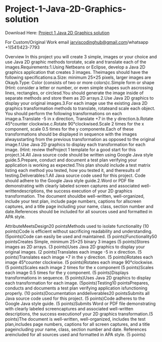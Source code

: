 # Project-1-Java-2D-Graphics-solution

Download Here: [Project 1 Java 2D Graphics solution](https://jarviscodinghub.com/assignment/project-1-java-2d-graphics-solution-2/)

For Custom/Original Work email jarviscodinghub@gmail.com/whatsapp +1(541)423-7793

Overview
In this project you will create 3 simple, images or your choice and use Java 2D graphic methods torotate, scale and translate each of the images.Requirements:1.Using Netbeans or Eclipse, develop a Java 2D graphics application that creates 3 images. Theimages should have the following specifications:a.Size: minimum 25×25 pixels, larger images are Okayb.Type: Color (consists of two or more colors)c.Simple form or shape (Hint: consider a letter or number, or even simple shapes such ascrossing lines, rectangles, or circlesd.You should generate the image inside of separate methods and store them as 2D arrays.2.Use Java 2D graphics to display your original images.3.For each image use the existing Java 2D graphics transformation methods to translate, rotateand scale each object. You should perform the following transformations on each image:a.Translate -5 in x direction, Translate +7 in the y direction.b.Rotate 45°counter clockwise.c.Rotate 90°clockwised.Scale 2 times for the x component, scale 0.5 times for the y componente.Each of these transformations should be displayed in sequence with the images alwaysstarting from the previous transformation as opposed to the original image.f.Use Java 2D graphics to display each transformation for each image. (Hint: review theProject 1 template for a good start for this project.)4.All Java source code should be written using Google Java style guide.5.Prepare, conduct and document a test plan verifying your application is working as expected.This plan should include a test matrix listing each method you tested, how you tested it, and theresults of testing.Deliverables:1.All Java source code used for this project. Code should adhere to the Google Java style guide.2.Word or PDF file demonstrating with clearly labeled screen captures and associated well-writtendescriptions, the success execution of your 2D graphics transformation. The document shouldbe well-written, well-organized, include your test plan, include page numbers, captions for allscreen captures, and a title page including your name, class, section number and date.References should be included for all sources used and formatted in APA style.

AttributeMeetsDesign20 pointsMethods used to isolate functionality (10 points)Code is efficient without sacrificing readability and understanding. (5points)Code can easily be used and maintained. (5 points)Functionality50 pointsCreates Simple, minimum 25×25 binary 3 images (5 points)Stores images as 2D arrays. (3 points)Uses Java 2D graphics to display your original images. (2 points)Translates each image -5 in x direction. (5 points)Translates each image +7 in the y direction. (5 points)Rotates each image 45°counter clockwise. (5 points)Rotates each image 90°clockwise. (5 points)Scales each image 2 times for the x component (5 points)Scales each image 0.5 times for the y component. (5 points)Displays transformations in sequence. (5 points)Uses Java 2D graphics to display each transformation for each image. (5points)Testing10 pointsPrepares, conducts and documents a test plan verifying application isfunctioning properly. (10 points)Documentation anddeliverables20 pointsSubmits all Java source code used for this project. (5 points)Code adheres to the Google Java style guide. (5 points)Submits Word or PDF file demonstrating with clearly labeled screencaptures and associated well-written descriptions, the success executionof your 2D graphics transformation.(5 points)The document is well-written, well-organized, includes the test plan,includes page numbers, captions for all screen captures, and a title pageincluding your name, class, section number and date. References areincluded for all sources used and formatted in APA style. (5 points)
